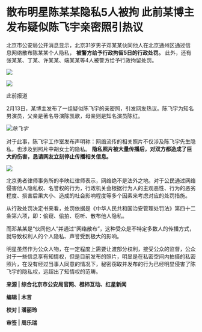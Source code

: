# 散布明星陈某某隐私5人被拘 此前某博主发布疑似陈飞宇亲密照引热议

北京市公安局公开消息显示，北京31岁男子邓某某伙同他人在北京通州区通过信息网络散布陈某某个人隐私， **被警方给予行政拘留5日的行政处罚。**
此外，还有张某某、丁某、许某某、端某某等4人被警方给予行政拘留处罚。

![](https://inews.gtimg.com/newsapp_bt/0/15759193861/1000)

![](https://inews.gtimg.com/newsapp_bt/0/15759080288/1000)

此前报道

2月13日，某博主发布了一组疑似陈飞宇的亲密照，引发网友热议。陈飞宇为知名男演员，父亲是著名导演陈凯歌，母亲则是知名演员陈红。

![](https://inews.gtimg.com/newsapp_bt/0/15759080298/1000)_陈飞宇_

对于此事，陈飞宇工作室发布声明称：网络流传的相关照片不仅涉及陈飞宇先生隐私，也涉及到照片中胡女士的隐私。
**隐私照片被大量传播后，对双方都造成了巨大的伤害，恳请网友立刻停止传播相关信息。**

![](https://inews.gtimg.com/newsapp_bt/0/15759060261/1000)

北京勇者律师事务所的李映红律师表示，网络绝不是法外之地。对于公民通过网络侵害他人隐私权、名誉权的行为，行政机关会根据行为人的主观恶性、行为的恶劣程度、损害后果大小、造成的社会影响程度等多个因素来考虑对应的处罚措施。

从行政处罚决定书来看，处罚依据是《中华人民共和国治安管理处罚法》第四十二条第六项，即：偷窥、偷拍、窃听、散布他人隐私。

而邓某某是“伙同他人”并通过“网络散布”，这种受众是不特定多数人的传播方式，就导致权利人的个人隐私、声誉受到极大的影响。

明星虽然作为公众人物，在一定程度上需要让渡部分权利，接受公众的监督，公众对于一些信息享有知情权，但是目前发布的照片，明显是在私密空间内拍摄的私密照片，在没有经过当事人同意的情况下，秘密窃取并发布的行为已经明显侵害了陈飞宇的隐私权，远超出了知情权的范畴。

**来源 | 综合北京市公安局官网、橙柿互动、红星新闻**

**编辑 | 木言**

**校对 | 潘丽玲**

**审签 | 周乐瑞**


